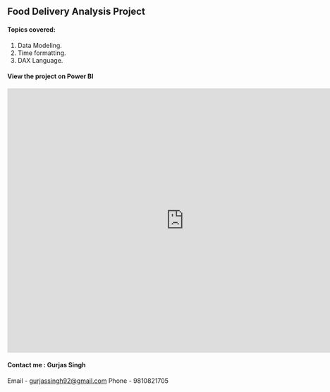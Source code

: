 ## Food Delivery Analysis Project

#### Topics covered:

1. Data Modeling.
2. Time formatting.
3. DAX Language.


#### View the project on Power BI

<iframe width="800" height="600" src="https://app.powerbi.com/view?r=eyJrIjoiYjViY2E5ZDctZDI1Yy00YTJjLTgwMDYtYjE2ZTgyZTgzMjU4IiwidCI6IjY3NWE3Zjc0LTA0MjItNGMxNi1iMjc5LWY2NzdhODc3M2Y1ZiJ9" frameborder="0" allowFullScreen="true"></iframe>

#### Contact me : Gurjas Singh

Email - gurjassingh92@gmail.com
Phone - 9810821705
